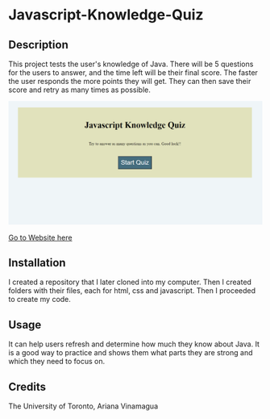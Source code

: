 # Javascript-Knowledge-Quiz
## Description
This project tests the user's knowledge of Java. There will be 5 questions for the users to answer, and the time left will be their final score. The faster the user responds the more points they will get. They can then save their score and retry as many times as possible.  

![Webpage](./assets/images/quiz.png)

[Go to Website here](https://ari07-ari.github.io/Javascript-Knowledge-Quiz/)

## Installation
I created a repository that I later cloned into my computer. Then I created folders with their files, each for html, css and javascript. Then I proceeded to create my code.

## Usage
It can help users refresh and determine how much they know about Java. It is a good way to practice and shows them what parts they are strong and which they need to focus on.

## Credits
The University of Toronto,
Ariana Vinamagua